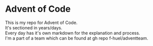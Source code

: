 # Advent of Code
This is my repo for Advent of Code. \
It's sectioned in years/days. \
Every day has it's own markdown for the  explanation and process. \
I'm a part of a team which can be found at gh repo f-huel/adventteam.